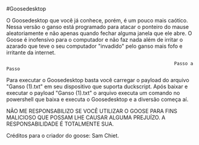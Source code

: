 #Goosedesktop

O Goosedesktop que você já conhece, porém, é um pouco mais caótico. Nessa versão o ganso está programado para atacar o ponteiro do mause aleatoriamente e não apenas quando fechar alguma janela que ele abre.
O Goose é inofensivo para o computador e não faz nada além de irritar o azarado que teve o seu computador "invadido" pelo ganso mais fofo e irritante da internet.

                                                                  Passo a Passo 
Para executar o Goosedesktop basta você carregar o payload do arquivo "Ganso (1).txt" em seu dispositivo que suporta duckscript. 
Após baixar e executar o payload "Ganso (1).txt" o arquivo executa um comando no powershell que baixa e executa o Goosedesktop e a diversão começa aí.

NÃO ME RESPONSABILIZO SE VOCÊ UTILIZAR O GOOSE PARA FINS MALICIOSO QUE POSSAM LHE CAUSAR ALGUMA PREJUÍZO. A RESPONSABILIDADE É TOTALMENTE SUA.

Créditos para o criador do goose: Sam Chiet.

